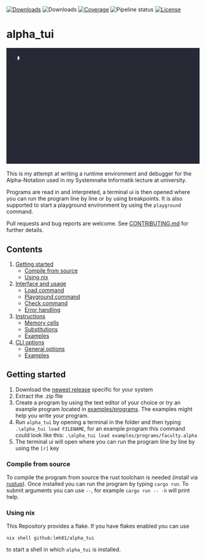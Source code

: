 [![Downloads](https://img.shields.io/github/v/release/lmh01/alpha_tui)](https://github.com/lmh01/alpha_tui/releases)
![Downloads](https://img.shields.io/github/downloads/lmh01/alpha_tui/total)
[![Coverage](https://img.shields.io/codecov/c/github/lmh01/alpha_tui)](https://app.codecov.io/gh/LMH01/alpha_tui)
![Pipeline status](https://img.shields.io/github/actions/workflow/status/lmh01/alpha_tui/rust.yml)
[![License](https://img.shields.io/github/license/lmh01/alpha_tui)](LICENSE)

# alpha_tui

![Demo](docs/demo.gif)

This is my attempt at writing a runtime environment and debugger for the Alpha-Notation used in my Systemnahe Informatik lecture at university.

Programs are read in and interpreted, a terminal ui is then opened where you can run the program line by line or by using breakpoints. It is also supported to start a playground environment by using the `playground` command.

Pull requests and bug reports are welcome. See [CONTRIBUTING.md](CONTRIBUTING.md) for further details.

## Contents

1. [Getting started](#getting-started)
    - [Compile from source](#compile-from-source)
    - [Using nix](#nixos-using-flakes)
2. [Interface and usage](docs/interface_and_usage.md)
    - [Load command](docs/interface_and_usage.md#load-command)
    - [Playground command](docs/interface_and_usage.md#playground-command)
    - [Check command](docs/interface_and_usage.md#check-command)
    - [Error handling](docs/interface_and_usage.md#error-handling)
3. [Instructions](docs/instructions.md)
    - [Memory cells](docs/instructions.md#memory-cells)
    - [Substitutions](docs/instructions.md#substitutions)
    - [Examples](docs/instructions.md#examples)
4. [CLI options](docs/cli.md)
    - [General options](docs/cli.md#general-options)
    - [Examples](docs/cli.md#examples)

## Getting started

1. Download the [newest release](https://github.com/lmh01/alpha_tui/releases/latest) specific for your system
2. Extract the .zip file 
3. Create a program by using the text editor of your choice or try an example program located in [examples/programs](examples/programs). The examples might help you write your program.
4. Run `alpha_tui` by opening a terminal in the folder and then typing `.\alpha_tui load FILENAME`, for an example program this command could look like this: `.\alpha_tui load examples/programs/faculty.alpha`
5. The terminal ui will open where you can run the program line by line by using the `[r]` key

### Compile from source

To compile the program from source the rust toolchain is needed (install via [rustup](https://rustup.rs/)). Once installed you can run the program by typing `cargo run`. To submit arguments you can use `--`, for example `cargo run -- -h` will print help.

### Using nix

This Repository provides a flake. If you have flakes enabled you can use

```
nix shell github:lmh01/alpha_tui
```

to start a shell in which `alpha_tui` is installed.